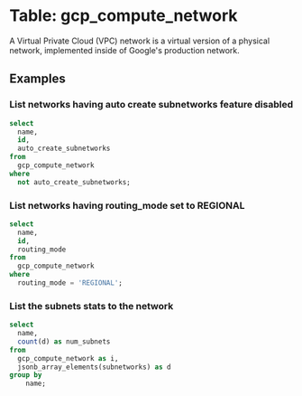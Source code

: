 # Table: gcp_compute_network

A Virtual Private Cloud (VPC) network is a virtual version of a physical network, implemented inside of Google's production network.

## Examples

### List networks having auto create subnetworks feature disabled

```sql
select
  name,
  id,
  auto_create_subnetworks
from
  gcp_compute_network
where
  not auto_create_subnetworks;
```

### List networks having routing_mode set to REGIONAL

```sql
select
  name,
  id,
  routing_mode
from
  gcp_compute_network
where
  routing_mode = 'REGIONAL';
```

### List the subnets stats to the network

```sql
select
  name,
  count(d) as num_subnets
from
  gcp_compute_network as i,
  jsonb_array_elements(subnetworks) as d
group by
    name;
```
